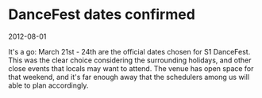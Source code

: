 # DanceFest dates confirmed
2012-08-01

It's a go: March 21st - 24th are the official dates chosen for S1 DanceFest.  This was the clear choice considering the surrounding holidays, and other close events that locals may want to attend.  The venue has open space for that weekend, and it's far enough away that the schedulers among us will able to plan accordingly.
